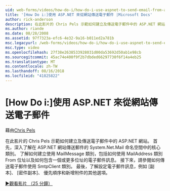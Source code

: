 ```yaml
---
uid: web-forms/videos/how-do-i/how-do-i-use-aspnet-to-send-email-from-a-web-site
title: '[How Do i:]使用 ASP.NET 來從網站傳送電子郵件 |Microsoft Docs'
author: rick-anderson
description: 在此影片的 Chris Pels 示範如何建立及傳送電子郵件中的 ASP.NET 網站。 首先，了解的 System.Net.Mail 命名空間 f 中的核心類別...
ms.author: riande
ms.date: 08/28/2008
ms.assetid: 97f7323a-efc6-4e32-9a16-b011ed2a781b
msc.legacyurl: /web-forms/videos/how-do-i/how-do-i-use-aspnet-to-send-email-from-a-web-site
msc.type: video
ms.openlocfilehash: 27f38e2638533928031d00da53692d50ab1e98cb
ms.sourcegitcommit: 45ac74e400f9f2b7dbded66297730f6f14a4eb25
ms.translationtype: MT
ms.contentlocale: zh-TW
ms.lasthandoff: 08/16/2018
ms.locfileid: "41825822"
---
```

<a name="how-do-i-use-aspnet-to-send-email-from-a-web-site"></a>[How Do i:]使用 ASP.NET 來從網站傳送電子郵件
====================
藉由[Chris Pels](https://twitter.com/chrispels)

在此影片的 Chris Pels 示範如何建立及傳送電子郵件中的 ASP.NET 網站。 首先，深入了解在 ASP.NET 網站傳送郵件的 System.Net.Mail 命名空間中的核心類別。 了解如何建立使用 MailMessage 類別，包括如何使用 MailAddress 類別 From 位址以及如何包含一個或更多位址的電子郵件訊息。 接下來，請參閱如何傳送電子郵件使用 SmtpClient 類別。 最後，了解設定電子郵件訊息，例如 [副本]、 [密件副本]、 優先順序和新增附件的其他選項。

[&#9654;觀看影片 （25 分鐘）](https://channel9.msdn.com/Blogs/ASP-NET-Site-Videos/how-do-i-use-aspnet-to-send-email-from-a-web-site)
